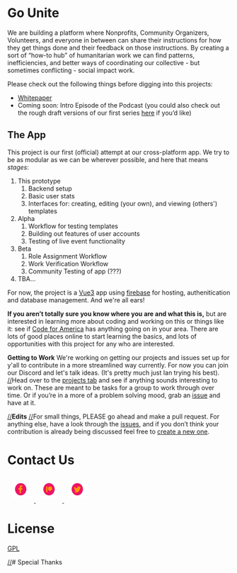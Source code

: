 # Go Unite

We are building a platform where Nonprofits, Community Organizers, Volunteers, and everyone in between can share their instructions for how they get things done and their feedback on those instructions. By creating a sort of “how-to hub” of humanitarian work we can find patterns, inefficiencies, and better ways of coordinating our collective - but sometimes conflicting - social impact work.

Please check out the following things before digging into this projects:
- [Whitepaper](gounite.xyz)
- Coming soon: Intro Episode of the Podcast (you could also check out the rough draft versions of our first series [here](patreon.com/gounite) if you’d like)

## The App

This project is our first (official) attempt at our cross-platform app. We try to be as modular as we can be wherever possible, and here that means *stages*:
1. This prototype
    1. Backend setup
    2. Basic user stats
    3. Interfaces for: creating, editing (your own), and viewing (others') templates
2. Alpha
    1. Workflow for testing templates
    2. Building out features of user accounts
    3. Testing of live event functionality
3. Beta
    1. Role Assignment Workflow
    2. Work Verification Workflow
    3. Community Testing of app (???)
4. TBA...

For now, the project is a [Vue3](https://vuejs.org/) app using [firebase](https://firebase.google.com/) for hosting, authenitication and database management. And we're all ears!


**If you aren’t totally sure you know where you are and what this is,** but are interested in learning more about coding and working on this or things like it: see if [Code for America](https://brigade.codeforamerica.org/) has anything going on in your area. There are lots of good places online to start learning the basics, and lots of opportunities with this project for any who are interested.

[//]: # (**Conventions**)
[//]: # (- Limit your commits to 1 a day per issue or project)

**Getting to Work**
We're working on getting our projects and issues set up for y'all to contribute in a more streamlined way currently. For now you can join our Discord and let's talk ideas. (It's pretty much just Ian trying his best).
[//]Head over to the [projects tab](https://github.com/go-unite/prototype/projects) and see if anything sounds interesting to work on. These are meant to be tasks for a group to work through over time. Or if you’re in a more of a problem solving mood, grab an [issue](https://github.com/go-unite/prototype/issues) and have at it.

[//]**Edits**
[//]For small things, PLEASE go ahead and make a pull request. For anything else, have a look through the [issues](https://github.com/go-unite/prototype/issues), and if you don’t think your contribution is already being discussed feel free to [create a new one](https://help.github.com/en/articles/creating-an-issue).

# Contact Us
<a href="https://www.facebook.com/gounite.xyz" target="_blank">
  <img style="margin:10px; height:40px; width:40px" src="/readmeAssets/facebook_OP.png" alt="facebook icon"/>
</a>
<a href="https://www.patreon.com/gounite" target="_blank">
  <img style="margin:10px; height:40px; width:40px" src="/readmeAssets/patreon_OP.png" alt="patreon icon"/>
</a>
<a href="https://www.twitter.com/go_unite" target="_blank">
  <img style="margin:10px; height:40px; width:40px" src="/readmeAssets/twitter_OP.png" alt="twitter icon"/>
</a>

# License
[GPL](https://choosealicense.com/licenses/gpl-3.0/#)

[//]# Special Thanks
